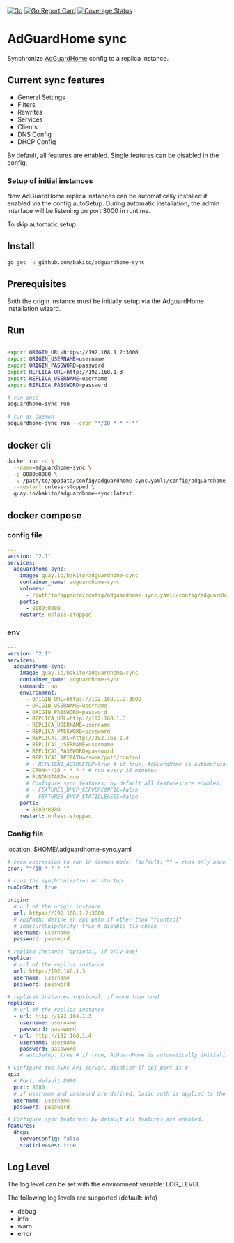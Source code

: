 [![Go](https://github.com/bakito/adguardhome-sync/actions/workflows/go.yml/badge.svg)](https://github.com/bakito/adguardhome-sync/actions/workflows/go.yml)
[![Go Report Card](https://goreportcard.com/badge/github.com/bakito/adguardhome-sync)](https://goreportcard.com/report/github.com/bakito/adguardhome-sync)
[![Coverage Status](https://coveralls.io/repos/github/bakito/adguardhome-sync/badge.svg?branch=main)](https://coveralls.io/github/bakito/adguardhome-sync?branch=main)

# AdGuardHome sync

Synchronize [AdGuardHome](https://github.com/AdguardTeam/AdGuardHome) config to a replica instance.

## Current sync features

- General Settings
- Filters
- Rewrites
- Services
- Clients
- DNS Config
- DHCP Config

By default, all features are enabled. Single features can be disabled in the config.

### Setup of initial instances

New AdGuardHome replica instances can be automatically installed if enabled via the config autoSetup. During automatic
installation, the admin interface will be listening on port 3000 in runtime.

To skip automatic setup

## Install

```bash
go get -u github.com/bakito/adguardhome-sync
```

## Prerequisites

Both the origin instance must be initially setup via the AdguardHome installation wizard.

## Run

```bash

export ORIGIN_URL=https://192.168.1.2:3000
export ORIGIN_USERNAME=username
export ORIGIN_PASSWORD=password
export REPLICA_URL=http://192.168.1.3
export REPLICA_USERNAME=username
export REPLICA_PASSWORD=password

# run once
adguardhome-sync run

# run as daemon
adguardhome-sync run --cron "*/10 * * * *"
```

## docker cli

```bash
docker run -d \
  --name=adguardhome-sync \
  -p 8080:8080 \
  -v /path/to/appdata/config/adguardhome-sync.yaml:/config/adguardhome-sync.yaml \
  --restart unless-stopped \
  quay.io/bakito/adguardhome-sync:latest
```

## docker compose

### config file

```yaml
---
version: "2.1"
services:
  adguardhome-sync:
    image: quay.io/bakito/adguardhome-sync
    container_name: adguardhome-sync
    volumes:
      - /path/to/appdata/config/adguardhome-sync.yaml:/config/adguardhome-sync.yaml
    ports:
      - 8080:8080
    restart: unless-stopped
```

### env

```yaml
---
version: "2.1"
services:
  adguardhome-sync:
    image: quay.io/bakito/adguardhome-sync
    container_name: adguardhome-sync
    command: run
    environment:
      - ORIGIN_URL=https://192.168.1.2:3000
      - ORIGIN_USERNAME=username
      - ORIGIN_PASSWORD=password
      - REPLICA_URL=http://192.168.1.3
      - REPLICA_USERNAME=username
      - REPLICA_PASSWORD=password
      - REPLICA1_URL=http://192.168.1.4
      - REPLICA1_USERNAME=username
      - REPLICA1_PASSWORD=password
      - REPLICA1_APIPATH=/some/path/control
      # - REPLICA1_AUTOSETUP=true # if true, AdGuardHome is automatically initialized. 
      - CRON=*/10 * * * * # run every 10 minutes
      - RUNONSTART=true
      # Configure sync features; by default all features are enabled.
      # - FEATURES_DHCP_SERVERCONFIG=false
      # - FEATURES_DHCP_STATICLEASES=false
    ports:
      - 8080:8080
    restart: unless-stopped
```

### Config file

location: $HOME/.adguardhome-sync.yaml

```yaml
# cron expression to run in daemon mode. (default; "" = runs only once)
cron: "*/10 * * * *"

# runs the synchronisation on startup
runOnStart: true

origin:
  # url of the origin instance
  url: https://192.168.1.2:3000
  # apiPath: define an api path if other than "/control"
  # insecureSkipVerify: true # disable tls check
  username: username
  password: password

# replica instance (optional, if only one)
replica:
  # url of the replica instance
  url: http://192.168.1.3
  username: username
  password: password

# replicas instances (optional, if more than one)
replicas:
  # url of the replica instance
  - url: http://192.168.1.3
    username: username
    password: password
  - url: http://192.168.1.4
    username: username
    password: password
    # autoSetup: true # if true, AdGuardHome is automatically initialized. 

# Configure the sync API server, disabled if api port is 0
api:
  # Port, default 8080
  port: 8080
  # if username and password are defined, basic auth is applied to the sync API 
  username: username
  password: password

# Configure sync features; by default all features are enabled.
features:
  dhcp:
    serverConfig: false
    staticLeases: true
```

## Log Level

The log level can be set with the environment variable: LOG_LEVEL

The following log levels are supported (default: info)

- debug
- info
- warn
- error